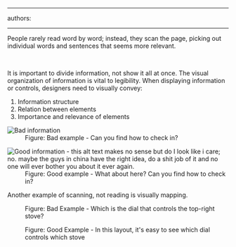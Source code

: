 

---
authors:

---




<span class='intro'> <p>People rarely read word by word; instead, they scan the page, picking out individual words and sentences that seems more relevant.</p> </span>

​<p>It is important to divide information, not show it all at once. The visual organization of information is vital to legibility. When displaying information or controls, designers need to visually convey&#58;</p>
<ol><li>Information structure</li>
<li>Relation between elements</li>
<li>Importance and relevance of elements</li></ol>
<dl class="badImage"><dt><img alt="Bad information" src="http&#58;//www.ssw.com.au/ssw/Standards/Rules/Images/bad_informationscan.png" /></dt>
<dd>Figure&#58; Bad example - Can you find how to check in?</dd></dl>
<dl class="goodImage"><dt><img alt="Good information - this alt text makes no sense but do I look like i care; no. maybe the guys in china have the right idea, do a shit job of it and no one will ever bother you about it ever again." src="http&#58;//www.ssw.com.au/ssw/Standards/Rules/Images/good_informationscan.png" /></dt>
<dd>Figure&#58; Good example - What about here? Can you find how to check in?</dd></dl>
<p>Another example of scanning, not reading is visually mapping.</p>
<dl class="badImage"><dt><img src="http&#58;//www.ssw.com.au/ssw/Standards/Rules/Images/Bad-Mapping.jpg" alt="" /></dt>
<dd>Figure&#58; Bad Example - Which is the dial that controls the top-right stove?</dd></dl>
<dl class="goodImage"><dt><img src="http&#58;//www.ssw.com.au/ssw/Standards/Rules/Images/Good-Mapping.jpg" alt="" /></dt>
<dd>Figure&#58; Good Example - In this layout, it's easy to see which dial controls which stove</dd></dl>



